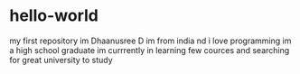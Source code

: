 # hello-world
my first repository
im Dhaanusree D
im from india nd i love programming
im a high school graduate
im currrently in learning few cources and searching for great university to study
